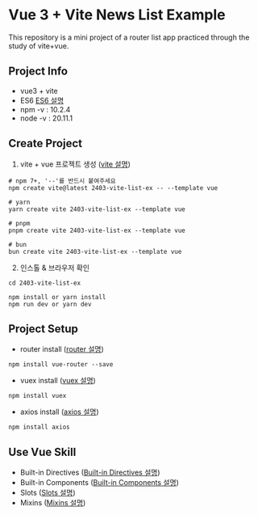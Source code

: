 # Vue 3 + Vite News List Example

This repository is a mini project of a router list app practiced through the study of vite+vue.

## Project Info
- vue3 + vite
- ES6 [ES6 설명](./docs/es6.md)
- npm -v : 10.2.4
- node -v : 20.11.1

## Create Project

1. vite +  vue 프로젝트 생성 ([vite 설명](./docs/vite.md))
```
# npm 7+, '--'를 반드시 붙여주세요
npm create vite@latest 2403-vite-list-ex -- --template vue

# yarn
yarn create vite 2403-vite-list-ex --template vue

# pnpm
pnpm create vite 2403-vite-list-ex --template vue

# bun
bun create vite 2403-vite-list-ex --template vue
```

2. 인스톨 & 브라우저 확인
```
cd 2403-vite-list-ex

npm install or yarn install
npm run dev or yarn dev
```

## Project Setup
- router install ([router 설명](./docs/router.md))
```
npm install vue-router --save
```
- vuex install ([vuex 설명](./docs/vuex.md))
```
npm install vuex
```
- axios install ([axios 설명](./docs/axios.md))
```
npm install axios
```

## Use Vue Skill
- Built-in Directives ([Built-in Directives 설명](./docs/built-in-directives.md))
- Built-in Components ([Built-in Components 설명](./docs/built-in-components.md))
- Slots ([Slots 설명](./docs/slots.md))
- Mixins ([Mixins 설명](./docs/mixins.md))
